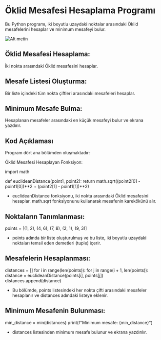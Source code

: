 # Öklid Mesafesi Hesaplama Programı
Bu Python programı, iki boyutlu uzaydaki noktalar arasındaki Öklid mesafelerini hesaplar ve minimum mesafeyi bulur.

![Alt metin](https://lh7-us.googleusercontent.com/nPfCm5iIpBSZ046cFX6_nigXzWzp5ZEy5IqwCyf0Tw4DH8eeDhjz9bX05y0pT03gurzg6dulaObb7-o7wuevBBySG1xCIzkkM91EqqgDvFKPJc_V40bbT3Se9qt4EDBreCLOlugrMdBbvDVnr79vzo4)

## Öklid Mesafesi Hesaplama: 
İki nokta arasındaki Öklid mesafesini hesaplar.
## Mesafe Listesi Oluşturma: 
Bir liste içindeki tüm nokta çiftleri arasındaki mesafeleri hesaplar.
## Minimum Mesafe Bulma: 
Hesaplanan mesafeler arasındaki en küçük mesafeyi bulur ve ekrana yazdırır.


## Kod Açıklaması
Program dört ana bölümden oluşmaktadır:

Öklid Mesafesi Hesaplayan Fonksiyon:

import math

def euclideanDistance(point1, point2):
    return math.sqrt((point2[0] - point1[0])**2 + (point2[1] - point1[1])**2)
    
- euclideanDistance fonksiyonu, iki nokta arasındaki Öklid mesafesini hesaplar. math.sqrt fonksiyonunu kullanarak mesafenin karekökünü alır.

## Noktaların Tanımlanması:

points = [(1, 2), (4, 6), (7, 8), (2, 1), (9, 3)]

- points adında bir liste oluşturulmuş ve bu liste, iki boyutlu uzaydaki noktaları temsil eden demetleri (tuple) içerir.

## Mesafelerin Hesaplanması:

distances = []
for i in range(len(points)):
    for j in range(i + 1, len(points)):
        distance = euclideanDistance(points[i], points[j])
        distances.append(distance)
        
- Bu bölümde, points listesindeki her nokta çifti arasındaki mesafeler hesaplanır ve distances adındaki listeye eklenir.

## Minimum Mesafenin Bulunması:
min_distance = min(distances)
print(f"Minimum mesafe: {min_distance}")

- distances listesinden minimum mesafe bulunur ve ekrana yazdırılır.
